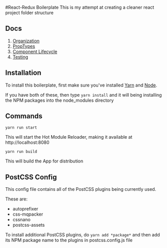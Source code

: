 #React-Redux Boilerplate
This is my attempt at creating a cleaner react project folder structure

## Docs
1. [Organization](/docs/organization.md)
2. [PropTypes](/docs/proptypes.md)
3. [Component Lifecycle](/docs/component-lifecycle.md)
4. [Testing](/docs/testing.md)

## Installation
To install this boilerplate, first make sure you've installed [Yarn](https://yarnpkg.com) and [Node](https://nodejs.org).

If you have both of these, then type `yarn install` and it will being installing the NPM packages into the node_modules directory

## Commands
`yarn run start`

This will start the Hot Module Reloader, making it available at http://localhost:8080

`yarn run build`

This will build the App for distribution

## PostCSS Config
This config file contains all of the PostCSS plugins being currently used.

These are:
- autoprefixer
- css-mqpacker
- cssnano
- postcss-assets

To install additional PostCSS plugins, do `yarn add *package*` and then add its NPM package name to the plugins 
in postcss.config.js file